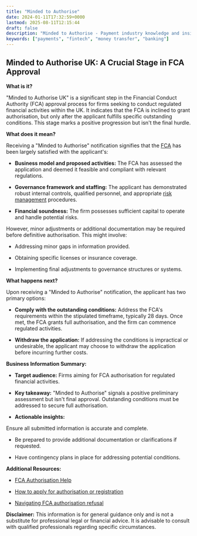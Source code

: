 ```yaml
---
title: "Minded to Authorise"
date: 2024-01-11T17:32:59+0000
lastmod: 2025-08-11T12:15:44
draft: false
description: "Minded to Authorise - Payment industry knowledge and insights"
keywords: ["payments", "fintech", "money transfer", "banking"]
---
```


## Minded to Authorise UK: A Crucial Stage in FCA Approval

**What is it?**

"Minded to Authorise UK" is a significant step in the Financial Conduct Authority (FCA) approval process for firms seeking to conduct regulated financial activities within the UK. It indicates that the FCA is inclined to grant authorisation, but only after the applicant fulfills specific outstanding conditions. This stage marks a positive progression but isn't the final hurdle.

**What does it mean?**

Receiving a "Minded to Authorise" notification signifies that the [FCA](https://faisalkhanllc.xyz/resources/payments-wiki/f/financial-conduct-authority-fca/) has been largely satisfied with the applicant's:

- **Business model and proposed activities:** The FCA has assessed the application and deemed it feasible and compliant with relevant regulations.

- **Governance framework and staffing:** The applicant has demonstrated robust internal controls, qualified personnel, and appropriate [risk management](https://faisalkhanllc.xyz/resources/payments-wiki/r/risk-reduction/) procedures.

- **Financial soundness:** The firm possesses sufficient capital to operate and handle potential risks.

However, minor adjustments or additional documentation may be required before definitive authorisation. This might involve:

- Addressing minor gaps in information provided.

- Obtaining specific licenses or insurance coverage.

- Implementing final adjustments to governance structures or systems.

**What happens next?**

Upon receiving a "Minded to Authorise" notification, the applicant has two primary options:

- **Comply with the outstanding conditions:** Address the FCA's requirements within the stipulated timeframe, typically 28 days. Once met, the FCA grants full authorisation, and the firm can commence regulated activities.

- **Withdraw the application:** If addressing the conditions is impractical or undesirable, the applicant may choose to withdraw the application before incurring further costs.

**Business Information Summary:**

- **Target audience:** Firms aiming for FCA authorisation for regulated financial activities.

- **Key takeaway:** "Minded to Authorise" signals a positive preliminary assessment but isn't final approval. Outstanding conditions must be addressed to secure full authorisation.

- **Actionable insights:**

Ensure all submitted information is accurate and complete.

- Be prepared to provide additional documentation or clarifications if requested.

- Have contingency plans in place for addressing potential conditions.

**Additional Resources:**

- [FCA Authorisation Help](https://vedanvi.com/fca-authorisation-help/)

- [How to apply for authorisation or registration](https://www.fca.org.uk/firms/authorisation)

- [Navigating FCA authorisation refusal](https://www.thetimes.co.uk/article/financial-watchdog-finds-teeth-g2hl00bnz)

**Disclaimer:** This information is for general guidance only and is not a substitute for professional legal or financial advice. It is advisable to consult with qualified professionals regarding specific circumstances.